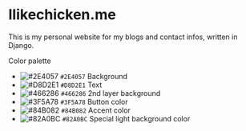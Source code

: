 # Ilikechicken.me

This is my personal website for my blogs and contact infos, written in Django.

Color palette
- ![#2E4057](https://via.placeholder.com/15/2E4057/000000?text=+) `#2E4057` Background
- ![#D8D2E1](https://via.placeholder.com/15/D8D2E1/000000?text=+) `#D8D2E1` Text
- ![#466286](https://via.placeholder.com/15/466286/000000?text=+) `#466286` 2nd layer background
- ![#3F5A78](https://via.placeholder.com/15/3F5A78/000000?text=+) `#3F5A78` Button color
- ![#84B082](https://via.placeholder.com/15/84B082/000000?text=+) `#84B082` Accent color
- ![#82A0BC](https://via.placeholder.com/15/82A0BC/000000?text=+) `#82A0BC` Special light background color
